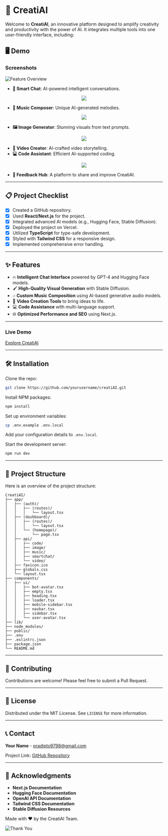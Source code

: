# 🚀 CreatiAI

Welcome to **CreatiAI**, an innovative platform designed to amplify creativity and productivity with the power of AI. It integrates multiple tools into one user-friendly interface, including:

## 🖥️ Demo

### Screenshots
![Feature Overview](imgs/createai%20(1).png)


- **🧠 Smart Chat**: AI-powered intelligent conversations.

<div align="center">
   <img src = "imgs/createai%20(2).png">
</div>

- **🎵 Music Composer**: Unique AI-generated melodies.

<div align="center">
   <img src = "imgs/create%20(1).png">
</div>


- **🖼️ Image Generator**: Stunning visuals from text prompts.

<div align="center">
   <img src = "imgs/create%20(2).png">
</div>

- **🎥 Video Creator**: AI-crafted video storytelling.
- **💻 Code Assistant**: Efficient AI-supported coding.

<div align="center">
   <img src = "imgs/create%20(3).png">
</div>

- **💬 Feedback Hub**: A platform to share and improve CreatiAI.

---

## 📋 Project Checklist

- [x] Created a GitHub repository.
- [x] Used **React/Next.js** for the project.
- [x] Integrated advanced AI models (e.g., Hugging Face, Stable Diffusion).
- [x] Deployed the project on Vercel.
- [x] Utilized **TypeScript** for type-safe development.
- [x] Styled with **Tailwind CSS** for a responsive design.
- [x] Implemented comprehensive error handling.

---

## ✨ Features

- 🔥 **Intelligent Chat Interface** powered by GPT-4 and Hugging Face models.
- 🖌️ **High-Quality Visual Generation** with Stable Diffusion.
- 🎶 **Custom Music Composition** using AI-based generative audio models.
- 🎥 **Video Creation Tools** to bring ideas to life.
- 💻 **Code Assistance** with multi-language support.
- 🌐 **Optimized Performance and SEO** using Next.js.

---

### Live Demo
[Explore CreatiAI](https://creatiAI-demo.vercel.app)

---

## 🛠️ Installation

Clone the repo:

```bash
git clone https://github.com/yourusername/creatiAI.git
```

Install NPM packages:

```bash
npm install
```

Set up environment variables:

```bash
cp .env.example .env.local
```

Add your configuration details to `.env.local`.

Start the development server:

```bash
npm run dev
```

---

## 📁 Project Structure

Here is an overview of the project structure:

```plaintext
CreatiAI/
├── app/
│   ├── (auth)/
│   │   ├── (routes)/
│   │   │   └── layout.tsx
│   ├── (dashboard)/
│   │   ├── (routes)/
│   │   │   └── layout.tsx
│   │   └── (homepage)/
│   │       └── page.tsx
│   ├── api/
│   │   ├── code/
│   │   ├── image/
│   │   ├── music/
│   │   ├── smartchat/
│   │   └── video/
│   ├── favicon.ico
│   ├── globals.css
│   └── layout.tsx
├── components/
│   ├── ui/
│   │   ├── bot-avatar.tsx
│   │   ├── empty.tsx
│   │   ├── heading.tsx
│   │   ├── loader.tsx
│   │   ├── mobile-sidebar.tsx
│   │   ├── navbar.tsx
│   │   ├── sidebar.tsx
│   │   └── user-avatar.tsx
├── lib/
├── node_modules/
├── public/
├── .env
├── .eslintrc.json
├── package.json
└── README.md
```

---

## 🤝 Contributing

Contributions are welcome! Please feel free to submit a Pull Request.

---

## 📜 License

Distributed under the MIT License. See `LICENSE` for more information.

---

## 📞 Contact

**Your Name** - pradipto9798@gmail.com

Project Link: [GitHub Repository](https://github.com/Pradipta7171/CreatAI-Build-The-Future.git)

---

## 🙏 Acknowledgments

- **Next.js Documentation**
- **Hugging Face Documentation**
- **OpenAI API Documentation**
- **Tailwind CSS Documentation**
- **Stable Diffusion Resources**

Made with ❤️ by the CreatiAI Team.

![Thank You](imgs/createai%20(3).png)
